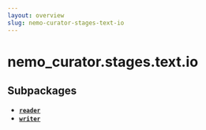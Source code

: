 ```yaml
---
layout: overview
slug: nemo-curator-stages-text-io
---
```


# nemo_curator.stages.text.io



## Subpackages

- **[`reader`](nemo-curator-stages-text-io-reader)**
- **[`writer`](nemo-curator-stages-text-io-writer)**
